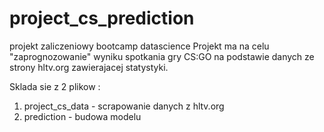 # project_cs_prediction
projekt zaliczeniowy bootcamp datascience
Projekt ma na celu "zaprognozowanie" wyniku spotkania gry CS:GO na podstawie danych ze strony hltv.org zawierajacej statystyki.

Sklada sie z 2 plikow :
1. project_cs_data -  scrapowanie danych z hltv.org
2. prediction - budowa modelu

